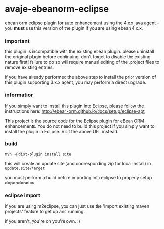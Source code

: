 avaje-ebeanorm-eclipse
======================

ebean orm eclipse plugin for auto enhancement using the 4.x.x java agent - you **must** use this version of the plugin if you are using ebean 4.x.x.

### important

this plugin is incompatible with the existing ebean plugin. please uninstall the original plugin before continuing. don't forget to disable the existing nature first! failure to do so will require manual editing of the .project files to remove existing entries.

if you have already performed the above step to install the prior version of this plugin supporting 3.x.x agent, you may perform a direct upgrade.

### information

If you simply want to install this plugin into Eclipse, please follow the instructions here: http://ebean-orm.github.io/docs/setup/eclipse-apt

This project is the source code for the Eclipse plugin for eBean ORM enhancements. You do not need to build this project if you simply want to install the plugin in Eclipse. Visit the above URL instead.

### build

`mvn -Pdist-plugin install site`

this will create an update site (and cooresponding zip for local install) in `update.site/target`

you must perform a build before importing into eclipse to properly setup dependencies

### eclipse import

if you are using m2eclipse, you can just use the 'import existing maven projects' feature to get up and running.

if you aren't, you're on you're own. :)
